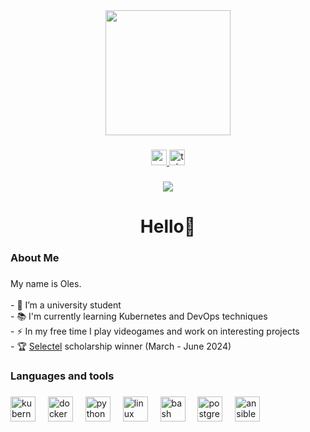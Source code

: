 <div align="center">
  <img height="200" src="https://www.notion.so/image/https%3A%2F%2Fpbs.twimg.com%2Fmedia%2FEyeiqHZWgAgJ4y2.jpg?table=block&id=beca352b-4ee2-4064-a352-4a7a6766b58b&cache=v2"  />
</div>

###

<div align="center">
  <a href="https://youtube.com/c/Luck3r" target="_blank">
    <img src="https://img.shields.io/static/v1?message=Youtube&logo=youtube&label=&color=FF0000&logoColor=white&labelColor=&style=for-the-badge" height="25" alt="youtube logo"  />
  </a>
  <a href="https://t.me/imluck3r" target="_blank">
    <img src="https://img.shields.io/static/v1?message=Telegram&logo=telegram&label=&color=2CA5E0&logoColor=white&labelColor=&style=for-the-badge" height="25" alt="telegram logo"  />
  </a>
</div>

###

<div align="center">
  <img src="https://visitor-badge.laobi.icu/badge?page_id=hiimluck3r.hiimluck3r&left_color=gray"  />
</div>

###

<h1 align="center">Hello👋</h1>

###

<h3 align="left">About Me</h3>

###

<p align="left">My name is Oles.<br><br>- 🔭 I’m a university student<br>- 📚 I'm currently learning Kubernetes and DevOps techniques<br>- ⚡ In my free time I play videogames and work on interesting projects<br>- 🏆 <a href="https://slc.tl">Selectel</a> scholarship winner (March - June 2024)</p>

###

<h3 align="left">Languages and tools</h3>

###

<div align="left">
  <img src="https://cdn.jsdelivr.net/gh/devicons/devicon/icons/kubernetes/kubernetes-plain.svg" height="40" alt="kubernetes logo"  />
  <img width="12" />
  <img src="https://cdn.jsdelivr.net/gh/devicons/devicon/icons/docker/docker-plain-wordmark.svg" height="40" alt="docker logo"  />
  <img width="12" />
  <img src="https://cdn.jsdelivr.net/gh/devicons/devicon/icons/python/python-original.svg" height="40" alt="python logo"  />
  <img width="12" />
  <img src="https://cdn.jsdelivr.net/gh/devicons/devicon/icons/linux/linux-original.svg" height="40" alt="linux logo"  />
  <img width="12" />
  <img src="https://cdn.jsdelivr.net/gh/devicons/devicon/icons/bash/bash-original.svg" height="40" alt="bash logo"  />
  <img width="12" />
  <img src="https://cdn.jsdelivr.net/gh/devicons/devicon/icons/postgresql/postgresql-original.svg" height="40" alt="postgresql logo"  />
  <img width="12" />
  <img src="https://cdn.jsdelivr.net/gh/devicons/devicon/icons/ansible/ansible-original.svg" height="40" alt="ansible logo"  />
</div>

###
